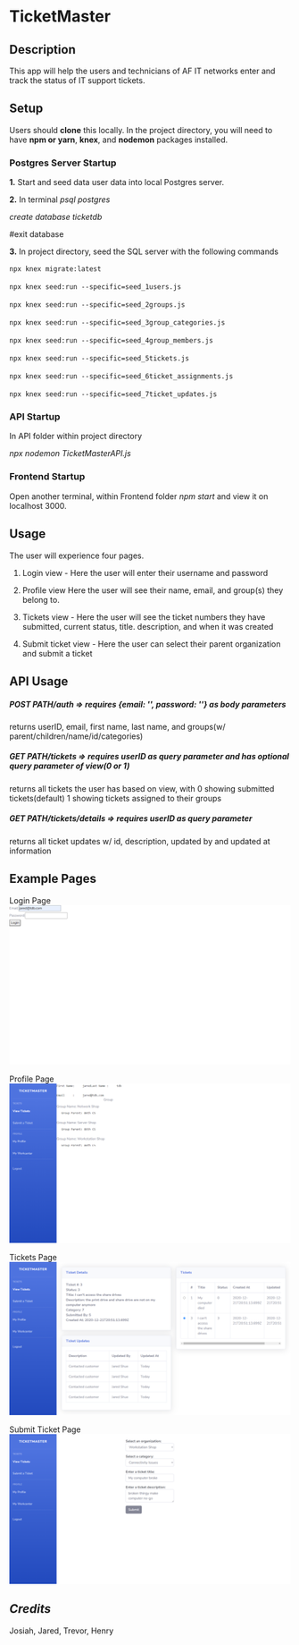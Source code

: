# TicketMaster
## **Description**
This app will help the users and technicians of AF IT networks enter and track the status of IT support tickets.
## **Setup**

Users should **clone** this locally. In the project directory, you will need to have **npm or yarn**, **knex**, and **nodemon** packages installed.
### **Postgres Server Startup**
**1.** Start and seed data user data into local Postgres server.  

**2.** In terminal *psql postgres*

*create database ticketdb* 

#exit database

**3.** In project directory, seed the SQL server with the following commands

    npx knex migrate:latest

    npx knex seed:run --specific=seed_1users.js

    npx knex seed:run --specific=seed_2groups.js

    npx knex seed:run --specific=seed_3group_categories.js

    npx knex seed:run --specific=seed_4group_members.js

    npx knex seed:run --specific=seed_5tickets.js

    npx knex seed:run --specific=seed_6ticket_assignments.js

    npx knex seed:run --specific=seed_7ticket_updates.js

### **API Startup**

In API folder within project directory

*npx nodemon TicketMasterAPI.js*

### **Frontend Startup**

Open another terminal, within Frontend folder *npm start* and view it on localhost 3000.

## **Usage**

The user will experience four pages.

1. Login view  - Here the user will enter their username and password
    
2. Profile view  Here the user will see their name, email, and group(s) they belong to.
 
3. Tickets view - Here the user will see the ticket numbers they have submitted, current status, title. description, and when it was created
    
4. Submit ticket view - Here the user can select their parent organization and submit a ticket

## **API Usage**

##### POST PATH/auth => requires {email: '', password: ''} as body parameters
returns userID, email, first name, last name, and groups(w/ parent/children/name/id/categories)

##### GET PATH/tickets => requires userID as query parameter and has optional query parameter of view(0 or 1)
returns all tickets the user has based on view, with 0 showing submitted tickets(default) 1 showing tickets assigned to their groups

##### GET PATH/tickets/details => requires userID as query parameter
returns all ticket updates w/ id, description, updated by and updated at information

## Example Pages
Login Page
<img src="GithubExamples/LoginPage.png" alt="Image not found" />

Profile Page
<img src="GithubExamples/ProfilePage.png" alt="Image not found" />

Tickets Page
<img src="GithubExamples/TicketPage.png" alt="Image not found" />

Submit Ticket Page
<img src="GithubExamples/SubmitTicketPage.png" alt="Image not found" />

## *Credits*

Josiah, Jared, Trevor, Henry
      
